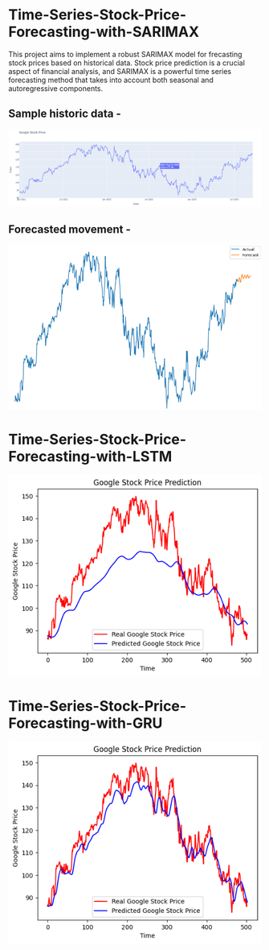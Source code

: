 # Time-Series-Stock-Price-Forecasting-with-SARIMAX
This project aims to implement a robust SARIMAX model for frecasting stock prices based on historical data. Stock price prediction is a crucial aspect of financial analysis, and SARIMAX is a powerful time series forecasting method that takes into account both seasonal and autoregressive components.

## Sample historic data -  
![output](https://github.com/Yash-C1/Time-Series-Stock-Price-Forecasting-with-SARIMAX/blob/main/images/GOOGL.png)

## Forecasted movement -  
![output](https://github.com/Yash-C1/Time-Series-Stock-Price-Forecasting-with-SARIMAX/blob/main/images/forecast.png)

# Time-Series-Stock-Price-Forecasting-with-LSTM
![output](https://github.com/Yash-C1/Time-Series-Stock-Price-Forecasting-with-SARIMAX/blob/main/images/LSTM_Forecasting.png)

# Time-Series-Stock-Price-Forecasting-with-GRU
![output](https://github.com/Yash-C1/Time-Series-Stock-Price-Forecasting-with-SARIMAX/blob/main/images/GRU_Forecasting.png)
